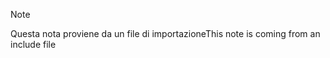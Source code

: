 > [!NOTE]
> <span data-ttu-id="7a834-101">Questa nota proviene da un file di importazione</span><span class="sxs-lookup"><span data-stu-id="7a834-101">This note is coming from an include file</span></span>
> 
> 

